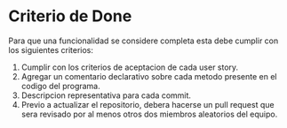 # Criterio de Done
Para que una funcionalidad se considere completa esta debe cumplir con los siguientes criterios:

1. Cumplir con los criterios de aceptacion de cada user story. 
2. Agregar un comentario declarativo sobre cada metodo presente en el codigo del programa.
3. Descripcion representativa para cada commit.
4. Previo a actualizar el repositorio, debera hacerse un pull request que sera revisado por al menos otros dos miembros aleatorios del equipo.